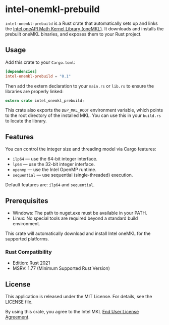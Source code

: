 # intel-onemkl-prebuild

`intel-onemkl-prebuild` is a Rust crate that automatically sets up and links the
[Intel oneAPI Math Kernel Library (oneMKL)](https://www.intel.com/content/www/us/en/developer/tools/oneapi/onemkl.html).
It downloads and installs the prebuilt oneMKL binaries, and exposes them to your Rust project.

## Usage

Add this crate to your `Cargo.toml`:

```toml
[dependencies]
intel-onemkl-prebuild = "0.1"
```

Then add the extern declaration to your `main.rs` or `lib.rs` to ensure the libraries are properly linked:

```rust
extern crate intel_onemkl_prebuild;
```

This crate also exports the `DEP_MKL_ROOT` environment variable,
which points to the root directory of the installed MKL.
You can use this in your `build.rs` to locate the library.

## Features

You can control the integer size and threading model via Cargo features:

- `ilp64` — use the 64-bit integer interface.
- `lp64` — use the 32-bit integer interface.
- `openmp` — use the Intel OpenMP runtime.
- `sequential` — use sequential (single-threaded) execution.

Default features are: `ilp64` and `sequential`.

## Prerequisites

- Windows: The path to nuget.exe must be available in your PATH.
- Linux: No special tools are required beyond a standard build environment.

This crate will automatically download and install Intel oneMKL for the supported platforms.

### Rust Compatibility

- Edition: Rust 2021
- MSRV: 1.77 (Minimum Supported Rust Version)

## License

This application is released under the MIT License. For details, see the [LICENSE](LICENSE) file.

By using this crate, you agree to the Intel MKL
[End User License Agreement](https://www.intel.com/content/www/us/en/developer/articles/license/end-user-license-agreement.html).
